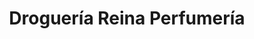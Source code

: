 ---
title: "Droguería Reina Perfumería"
url: /sevilla/drogueria-reina-perfumeria/
shop: Drogerie
---